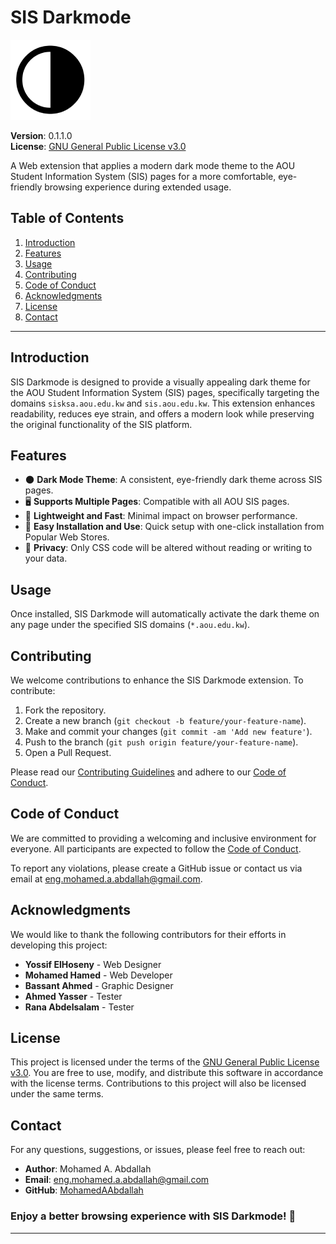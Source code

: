 # **SIS Darkmode**

![SIS Darkmode Logo](src/icons/128.png)

**Version**: 0.1.1.0  
**License**: [GNU General Public License v3.0](LICENSE)

A Web extension that applies a modern dark mode theme to the AOU Student Information System (SIS) pages for a more comfortable, eye-friendly browsing experience during extended usage.

## **Table of Contents**

1. [Introduction](#introduction)
2. [Features](#features)
3. [Usage](#usage)
4. [Contributing](#contributing)
5. [Code of Conduct](#code-of-conduct)
6. [Acknowledgments](#acknowledgments)
7. [License](#license)
8. [Contact](#contact)

---

## **Introduction**

SIS Darkmode is designed to provide a visually appealing dark theme for the AOU Student Information System (SIS) pages, specifically targeting the domains `sisksa.aou.edu.kw` and `sis.aou.edu.kw`. This extension enhances readability, reduces eye strain, and offers a modern look while preserving the original functionality of the SIS platform.

## **Features**

- 🌑 **Dark Mode Theme**: A consistent, eye-friendly dark theme across SIS pages.
- 🖥️ **Supports Multiple Pages**: Compatible with all AOU SIS pages.
- 🚀 **Lightweight and Fast**: Minimal impact on browser performance.
- 🔧 **Easy Installation and Use**: Quick setup with one-click installation from Popular Web Stores.
- 🔏 **Privacy**: Only CSS code will be altered without reading or writing to your data.

## **Usage**

Once installed, SIS Darkmode will automatically activate the dark theme on any page under the specified SIS domains (`*.aou.edu.kw`).

## **Contributing**

We welcome contributions to enhance the SIS Darkmode extension. To contribute:

1. Fork the repository.
2. Create a new branch (`git checkout -b feature/your-feature-name`).
3. Make and commit your changes (`git commit -am 'Add new feature'`).
4. Push to the branch (`git push origin feature/your-feature-name`).
5. Open a Pull Request.

Please read our [Contributing Guidelines](CONTRIBUTING.md) and adhere to our [Code of Conduct](CODE_OF_CONDUCT.md).

## **Code of Conduct**

We are committed to providing a welcoming and inclusive environment for everyone. All participants are expected to follow the [Code of Conduct](CODE_OF_CONDUCT.md).

To report any violations, please create a GitHub issue or contact us via email at [eng.mohamed.a.abdallah@gmail.com](mailto:eng.mohamed.a.abdallah@gmail.com).

## **Acknowledgments**

We would like to thank the following contributors for their efforts in developing this project:

- **Yossif ElHoseny** - Web Designer
- **Mohamed Hamed** - Web Developer
- **Bassant Ahmed** - Graphic Designer
- **Ahmed Yasser** - Tester
- **Rana Abdelsalam** - Tester

## **License**

This project is licensed under the terms of the [GNU General Public License v3.0](LICENSE). You are free to use, modify, and distribute this software in accordance with the license terms. Contributions to this project will also be licensed under the same terms.

## **Contact**

For any questions, suggestions, or issues, please feel free to reach out:

- **Author**: Mohamed A. Abdallah
- **Email**: [eng.mohamed.a.abdallah@gmail.com](mailto:eng.mohamed.a.abdallah@gmail.com)
- **GitHub**: [MohamedAAbdallah](https://github.com/MohamedAAbdallah)

### **Enjoy a better browsing experience with SIS Darkmode! 🌙**

---
